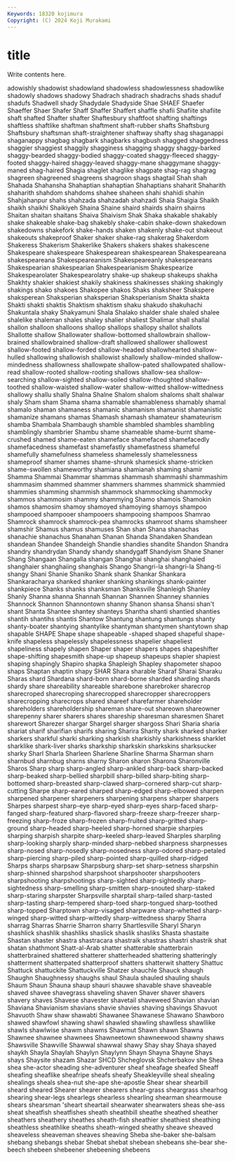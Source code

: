 ```yaml
---
Keywords: 18320 kojimura
Copyright: (C) 2024 Koji Murakami
---
```


# title

Write contents here.



adowishly shadowist shadowland shadowless shadowlessness shadowlike shadowly shadows shadowy Shadrach
shadrach shadrachs shads shaduf shadufs Shadwell shady Shadydale Shadyside Shae
SHAEF Shaefer Shaeffer Shaer Shafer Shaff Shaffer Shaffert shaffle shafii
Shafiite shafiite shaft shafted Shafter shafter Shaftesbury shaftfoot shafting shaftings
shaftless shaftlike shaftman shaftment shaft-rubber shafts Shaftsburg Shaftsbury shaftsman shaft-straightener
shaftway shafty shag shaganappi shaganappy shagbag shagbark shagbarks shagbush shagged
shaggedness shaggier shaggiest shaggily shagginess shagging shaggy shaggy-barked shaggy-bearded shaggy-bodied
shaggy-coated shaggy-fleeced shaggy-footed shaggy-haired shaggy-leaved shaggy-mane shaggymane shaggy-maned shag-haired Shagia
shaglet shaglike shagpate shag-rag shagrag shagreen shagreened shagreens shagroon shags
shagtail Shah shah Shahada Shahansha Shahaptian shahaptian Shahaptians shaharit Shaharith
shaharith shahdom shahdoms shahee shaheen shahi shahidi shahin Shahjahanpur shahs
shahzada shahzadah shahzadi Shaia Shaigia Shaikh shaikh shaikhi Shaikiyeh Shaina
Shaine shaird shairds shairn shairns Shaitan shaitan shaitans Shaiva Shaivism
Shak Shaka shakable shakably shake shakeable shake-bag shakebly shake-cabin shake-down
shakedown shakedowns shakefork shake-hands shaken shakenly shake-out shakeout shakeouts shakeproof
Shaker shaker shake-rag shakerag Shakerdom Shakeress Shakerism Shakerlike Shakers shakers
shakes shakescene Shakespeare shakespeare Shakespearean shakespearean Shakespeareana shakespeareana Shakespeareanism Shakespeareanly
shakespeareans Shakespearian shakespearian Shakespearianism Shakespearize Shakespearolater Shakespearolatry shake-up shakeup shakeups
shakha Shakhty shakier shakiest shakily shakiness shakinesses shaking shakingly shakings
shako shakoes Shakopee shakos Shaks shaksheer Shakspere shaksperean Shaksperian shaksperian
Shaksperianism Shakta shakta Shakti shakti shaktis Shaktism shaktism shaku shakudo
shakuhachi Shakuntala shaky Shakyamuni Shala Shalako shalder shale shaled shalee
shalelike shaleman shales shaley shalier shaliest Shalimar shall shallal shallon
shalloon shalloons shallop shallops shallopy shallot shallots Shallotte shallow Shallowater
shallow-bottomed shallowbrain shallow-brained shallowbrained shallow-draft shallowed shallower shallowest shallow-footed shallow-forded
shallow-headed shallowhearted shallow-hulled shallowing shallowish shallowist shallowly shallow-minded shallow-mindedness shallowness
shallowpate shallow-pated shallowpated shallow-read shallow-rooted shallow-rooting shallows shallow-sea shallow-searching shallow-sighted
shallow-soiled shallow-thoughted shallow-toothed shallow-waisted shallow-water shallow-witted shallow-wittedness shallowy shallu shally
Shalna Shalne Shalom shalom shaloms shalt shalwar shaly Sham sham
Shama shama shamable shamableness shamably shamal shamalo shaman shamaness shamanic
shamanism shamanist shamanistic shamanize shamans shamas Shamash shamash shamateur shamateurism
shamba Shambala Shambaugh shamble shambled shambles shambling shamblingly shambrier Shambu
shame shameable shame-burnt shame-crushed shamed shame-eaten shameface shamefaced shamefacedly shamefacedness
shamefast shamefastly shamefastness shameful shamefully shamefulness shameless shamelessly shamelessness shameproof
shamer shames shame-shrunk shamesick shame-stricken shame-swollen shameworthy shamiana shamianah shaming
shamir Shamma Shammai Shammar shammas shammash shammashi shammashim shammasim shammed
shammer shammers shammes shammick shammied shammies shamming shammish shammock shammocking
shammocky shammos shammosim shammy shammying Shamo shamois Shamokin shamos shamosim
shamoy shamoyed shamoying shamoys shampoo shampooed shampooer shampooers shampooing shampoos
Shamrao Shamrock shamrock shamrock-pea shamrocks shamroot shams shamsheer shamshir Shamus
shamus shamuses Shan shan Shana shanachas shanachie shanachus Shanahan Shanan
Shanda Shandaken Shandean shandean Shandee Shandeigh Shandie shandies shandite Shandon
Shandra shandry shandrydan Shandy shandy shandygaff Shandyism Shane Shaner Shang
Shangaan Shangalla shangan Shanghai shanghai shanghaied shanghaier shanghaiing shanghais Shango
Shangri-la shangri-la Shang-ti shangy Shani Shanie Shaniko Shank shank Shankar
Shankara Shankaracharya shanked shanker shanking shankings shank-painter shankpiece Shanks shanks
shanksman Shanksville Shanleigh Shanley Shanly Shanna shanna Shannah Shannan Shannen
Shanney shannies Shannock Shannon Shannontown shanny Shanon shansa Shansi shan't
shant Shanta Shantee shantey shanteys Shantha shanti shantied shanties shantih
shantihs shantis Shantow Shantung shantung shantungs shanty shanty-boater shantying shantylike
shantyman shantymen shantytown shap shapable SHAPE Shape shape shapeable -shaped
shaped shapeful shape-knife shapeless shapelessly shapelessness shapelier shapeliest shapeliness shapely
shapen Shaper shaper shapers shapes shapeshifter shape-shifting shapesmith shape-up shapeup
shapeups shapier shapiest shaping shapingly Shapiro shapka Shapleigh Shapley shapometer
shapoo shaps Shaptan shaptin shapy SHAR Shara sharable Sharaf Sharai
Sharaku Sharas shard Shardana shard-born shard-borne sharded sharding shards shardy
share shareability shareable sharebone sharebroker sharecrop sharecroped sharecroping sharecropped sharecropper
sharecroppers sharecropping sharecrops shared shareef sharefarmer shareholder shareholders shareholdership shareman
share-out shareown shareowner sharepenny sharer sharers shares shareship sharesman sharesmen
Sharet sharewort Sharezer shargar Shargel sharger shargoss Shari Sharia sharia
shariat sharif sharifian sharifs sharing Sharira Sharity shark sharked sharker
sharkers sharkful sharki sharking sharkish sharkishly sharkishness sharklet sharklike shark-liver
sharks sharkship sharkskin sharkskins sharksucker sharky Sharl Sharla Sharleen Sharlene
Sharline Sharma Sharman sharn sharnbud sharnbug sharns sharny Sharon sharon
Sharona Sharonville Sharos Sharp sharp sharp-angled sharp-ankled sharp-back sharp-backed sharp-beaked
sharp-bellied sharpbill sharp-billed sharp-biting sharp-bottomed sharp-breasted sharp-clawed sharp-cornered sharp-cut sharp-cutting
Sharpe sharp-eared sharped sharp-edged sharp-elbowed sharpen sharpened sharpener sharpeners sharpening
sharpens sharper sharpers Sharpes sharpest sharp-eye sharp-eyed sharp-eyes sharp-faced sharp-fanged
sharp-featured sharp-flavored sharp-freeze sharp-freezer sharp-freezing sharp-froze sharp-frozen sharp-fruited sharp-gritted sharp-ground
sharp-headed sharp-heeled sharp-horned sharpie sharpies sharping sharpish sharpite sharp-keeled sharp-leaved
Sharples sharpling sharp-looking sharply sharp-minded sharp-nebbed sharpness sharpnesses sharp-nosed sharp-nosedly
sharp-nosedness sharp-odored sharp-petaled sharp-piercing sharp-piled sharp-pointed sharp-quilled sharp-ridged Sharps sharps
sharpsaw Sharpsburg sharp-set sharp-setness sharpshin sharp-shinned sharpshod sharpshoot sharpshooter sharpshooters
sharpshooting sharpshootings sharp-sighted sharp-sightedly sharp-sightedness sharp-smelling sharp-smitten sharp-snouted sharp-staked sharp-staring
sharpster Sharpsville sharptail sharp-tailed sharp-tasted sharp-tasting sharp-tempered sharp-toed sharp-tongued sharp-toothed
sharp-topped Sharptown sharp-visaged sharpware sharp-whetted sharp-winged sharp-witted sharp-wittedly sharp-wittedness sharpy
Sharra sharrag Sharras Sharrie Sharron sharry Shartlesville Sharyl Sharyn shashlick
shashlik shashliks shaslick shaslik shasliks Shasta shastaite Shastan shaster shastra
shastracara shastraik shastras shastri shastrik shat shatan shathmont Shatt-al-Arab shatter
shatterable shatterbrain shatterbrained shattered shatterer shatterheaded shattering shatteringly shatterment shatterpated
shatterproof shatters shatterwit shattery Shattuc Shattuck shattuckite Shattuckville Shatzer shauchle
Shauck shaugh Shaughn Shaughnessy shaughs shaul Shaula shauled shauling shauls
Shaum Shaun Shauna shaup shauri shauwe shavable shave shaveable shaved
shavee shavegrass shaveling shaven Shaver shaver shavers shavery shaves Shavese
shavester shavetail shaveweed Shavian shavian Shaviana Shavianism shavians shavie shavies
shaving shavings Shavuot Shavuoth Shaw shaw shawabti Shawanee Shawanese Shawano
Shawboro shawed shawfowl shawing shawl shawled shawling shawlless shawllike shawls
shawlwise shawm shawms Shawmut Shawn shawn Shawna Shawnee shawnee shawnees
Shawneetown shawneewood shawny shaws Shawsville Shawville Shawwal shawwal shawy Shay
shay Shaya shayed shaykh Shayla Shaylah Shaylyn Shaylynn Shayn Shayna
Shayne Shays shays Shaysite shazam Shazar SHCD Shcheglovsk Shcherbakov she
Shea shea she-actor sheading she-adventurer sheaf sheafage sheafed Sheaff sheafing
sheaflike sheafripe sheafs sheafy Sheakleyville sheal shealing shealings sheals shea-nut
she-ape she-apostle Shear shear shearbill sheard sheared Shearer shearer shearers
shear-grass sheargrass shearhog shearing shear-legs shearlegs shearless shearling shearman shearmouse
shears shearsman 'sheart sheartail shearwater shearwaters sheas she-ass sheat sheatfish
sheatfishes sheath sheathbill sheathe sheathed sheather sheathers sheathery sheathes sheath-fish
sheathier sheathiest sheathing sheathless sheathlike sheaths sheath-winged sheathy sheave sheaved
sheaveless sheaveman sheaves sheaving Sheba she-baker she-balsam shebang shebangs shebar
Shebat shebat shebean shebeans she-bear she-beech shebeen shebeener shebeening shebeens

